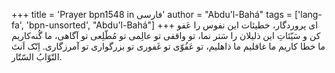 +++
title = 'Prayer bpn1548 in فارسی'
author = "Abdu'l-Bahá"
tags = ['lang-fa', 'bpn-unsorted', "Abdu'l-Bahá"]
+++
ای پروردگار، خطيئات اين نفوس را عَفو کن و سَيّئاتِ اين ذليلان را سَتر نما، تو واقفی تو عالِمی تو مُطّلِعی تو آگاهی، ما گُنه‌کاريم ما خطا کاريم ما غافليم ما ذاهليم، تو عَفُوّی تو غَفوری تو بزرگواری تو آمرزگاری. اِنّک اَنتَ التّوّابُ السّتّار.
